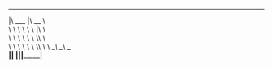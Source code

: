  ________   ________     
|\   ___  \|\   __  \    
\ \  \\ \  \ \  \|\  \   
 \ \  \\ \  \ \  \\\  \  
  \ \  \\ \  \ \  \\\  \ 
   \ \__\\ \__\ \_______\
    \|__| \|__|\|_______|
                         
